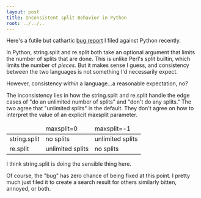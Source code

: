 ```yaml
---
layout: post
title: Inconsistent split Behavior in Python
root: ../../..
---
```


Here's a futile but cathartic [bug report](http://bugs.python.org/issue13346) I filed against Python recently.

In Python, string.split and re.split both take an optional argument that limits the number of splits that are done. This is unlike Perl's split builtin, which limits the number of *pieces*. But it makes sense I guess, and consistency between the two languages is not something I'd necessarily expect.

However, consistency *within* a language...a reasonable expectation, no?

The inconsistency lies in how the string.split and re.split handle the edge cases of "do an unlimited number of splits" and "don't do any splits." The two agree that "unlimited splits" is the default. They don't agree on how to interpret the value of an explicit maxsplit parameter.

<table class="matrix">
  <thead>
    <td class="col-header row-header"></td>
    <td class="col-header">maxsplit=0</td>
    <td class="col-header">maxsplit=-1</td>
  </thead>
  <tr>
    <td class="row-header">string.split</td>
    <td>no splits</td>
    <td>unlimited splits</td>
  </tr>
  <tr>
    <td class="row-header">re.split</td>
    <td>unlimited splits</td>
    <td>no splits</td>
  </tr>
</table>

I think string.split is doing the sensible thing here.

Of course, the "bug" has zero chance of being fixed at this point. I pretty much just filed it to create a search result for others similarly bitten, annoyed, or both.

